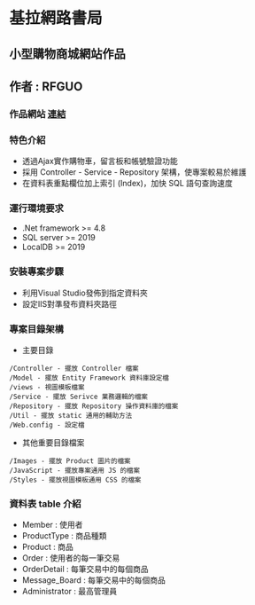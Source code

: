 # 基拉網路書局

## 小型購物商城網站作品
## 作者 : RFGUO

### 作品網站  [連結](http://ec2-54-65-85-160.ap-northeast-1.compute.amazonaws.com:5290/)
### 特色介紹
- 透過Ajax實作購物車，留言板和帳號驗證功能
- 採用 Controller - Service - Repository 架構，使專案較易於維護
- 在資料表重點欄位加上索引 (Index)，加快 SQL 語句查詢速度
### 運行環境要求
- .Net framework >=  4.8
- SQL server >= 2019
- LocalDB >= 2019

### 安裝專案步驟
- 利用Visual Studio發佈到指定資料夾
- 設定IIS對準發布資料夾路徑

### 專案目錄架構
- 主要目錄

```
/Controller - 擺放 Controller 檔案
/Model - 擺放 Entity Framework 資料庫設定檔
/views - 視圖模板檔案
/Service - 擺放 Serivce 業務邏輯的檔案
/Repository - 擺放 Repository 操作資料庫的檔案
/Util - 擺放 static 通用的輔助方法
/Web.config - 設定檔
```
- 其他重要目錄檔案

```
/Images - 擺放 Product 圖片的檔案
/JavaScript - 擺放專案通用 JS 的檔案
/Styles - 擺放視圖模板通用 CSS 的檔案
```

### 資料表 table 介紹
- Member : 使用者
- ProductType : 商品種類
- Product : 商品
- Order : 使用者的每一筆交易
- OrderDetail : 每筆交易中的每個商品
- Message_Board : 每筆交易中的每個商品
- Administrator : 最高管理員
